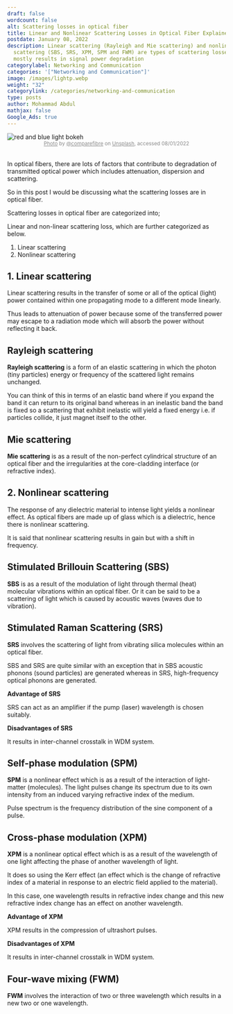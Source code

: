 ```yaml
---
draft: false
wordcount: false
alt: Scattering losses in optical fiber
title: Linear and Nonlinear Scattering Losses in Optical Fiber Explained Simply
postdate: January 08, 2022
description: Linear scattering (Rayleigh and Mie scattering) and nonlinear
  scattering (SBS, SRS, XPM, SPM and FWM) are types of scattering losses which
  mostly results in signal power degradation
categorylabel: Networking and Communication
categories: '["Networking and Communication"]'
image: /images/lightp.webp
weight: "32"
categorylink: /categories/networking-and-communication
type: posts
author: Mohammad Abdul
mathjax: false
Google_Ads: true
---
```

<!-- Start of Unsplash Image Embed Code - Float Left (Embed code by @BirdyOz)-->

<img src="https://images.unsplash.com/photo-1607723619497-98a79f01ba90?crop=faces,edges&amp;cs=tinysrgb&amp;fit=crop&amp;fm=jpg&amp;ixid=MnwxMjA3fDB8MXxzZWFyY2h8MTh8fG9wdGljYWwlMjBmaWJlcnN8fDB8fHx8MTY0MTY4NDQ4MA&amp;ixlib=rb-1.2.1&amp;q=60&amp;w=1200&amp;auto=format&amp;h=630&amp;mark-w=64&amp;mark-align=top,left&amp;mark-pad=50&amp;blend-mode=normal&amp;blend-alpha=10&amp;blend-w=1&amp;mark=https://images.unsplash.com/opengraph/logo.png&amp;blend=000000" class="img-responsive img-fluid img-sml" alt="red and blue light bokeh " title="red and blue light bokeh " loading="lazy">
<div  style="opacity: 0.5; display:flex; justify-content: center; align-items: center;" >
<small><a href="https://unsplash.com/photos/8xnaQKWjDrM" target="_blank">Photo</a> by <a href="https://unsplash.com/@comparefibre" target="_blank">@comparefibre</a> on <a href="https://unsplash.com" target="_blank">Unsplash</a>, accessed 08/01/2022</small>
</div>
<br>
<!-- End of Unsplash Image Embed Code -->

In optical fibers, there are lots of factors that contribute to degradation of transmitted optical power which includes attenuation, dispersion and scattering.

So in this post I would be discussing what the scattering losses are in optical fiber.

Scattering losses in optical fiber are categorized into;

Linear and non-linear scattering loss, which are further categorized as below.

1. Linear scattering
2. Nonlinear scattering

## 1. Linear scattering

Linear scattering results in the transfer of some or all of the optical (light) power contained within one propagating mode to a different mode linearly.

Thus leads to attenuation of power because some of the transferred power may escape to a radiation mode which will absorb the power without reflecting it back.

## Rayleigh scattering

**Rayleigh scattering** is a form of an elastic scattering in which the photon (tiny particles) energy or frequency of the scattered light remains unchanged.

You can think of this in terms of an elastic band where if you expand the band it can return to its original band whereas in an inelastic band the band is fixed so a scattering that exhibit inelastic will yield a fixed energy i.e. if particles collide, it just magnet itself to the other.

## Mie scattering

**Mie scattering** is as a result of the non-perfect cylindrical structure of an optical fiber and the irregularities at the core-cladding interface (or refractive index).
<br>

## 2. Nonlinear scattering

The response of any dielectric material to intense light yields a nonlinear effect. As optical fibers are made up of glass which is a dielectric, hence there is nonlinear scattering.

It is said that nonlinear scattering results in gain but with a shift in frequency.

## Stimulated Brillouin Scattering (SBS)

**SBS** is as a result of the modulation of light through thermal (heat) molecular vibrations within an optical fiber.
Or it can be said to be a scattering of light which is caused by acoustic waves (waves due to vibration).

## Stimulated Raman Scattering (SRS)

**SRS** involves the scattering of light from vibrating silica molecules within an optical fiber.

SBS and SRS are quite similar with an exception that in SBS acoustic phonons (sound particles) are generated whereas in SRS, high-frequency optical phonons are generated.

**Advantage of SRS**


SRS can act as an amplifier if the pump (laser) wavelength is chosen suitably.

**Disadvantages of SRS**


It results in inter-channel crosstalk in WDM system.

## Self-phase modulation (SPM)

**SPM** is a nonlinear effect which is as a result of the interaction of light-matter (molecules). The light pulses change its spectrum due to its own intensity from an induced varying refractive index of the medium.

Pulse spectrum is the frequency distribution of the sine component of a pulse.

## Cross-phase modulation (XPM)

**XPM** is a nonlinear optical effect which is as a result of the wavelength of one light affecting the phase of another wavelength of light.

It does so using the Kerr effect (an effect which is the change of refractive index of a material in response to an electric field applied to the material).

In this case, one wavelength results in refractive index change and this new refractive index change has an effect on another wavelength.

**Advantage of XPM**
<br>

XPM results in the compression of ultrashort pulses.

**Disadvantages of XPM**
<br>

It results in inter-channel crosstalk in WDM system.

## Four-wave mixing (FWM)

**FWM** involves the interaction of two or three wavelength which results in a new two or one wavelength.
